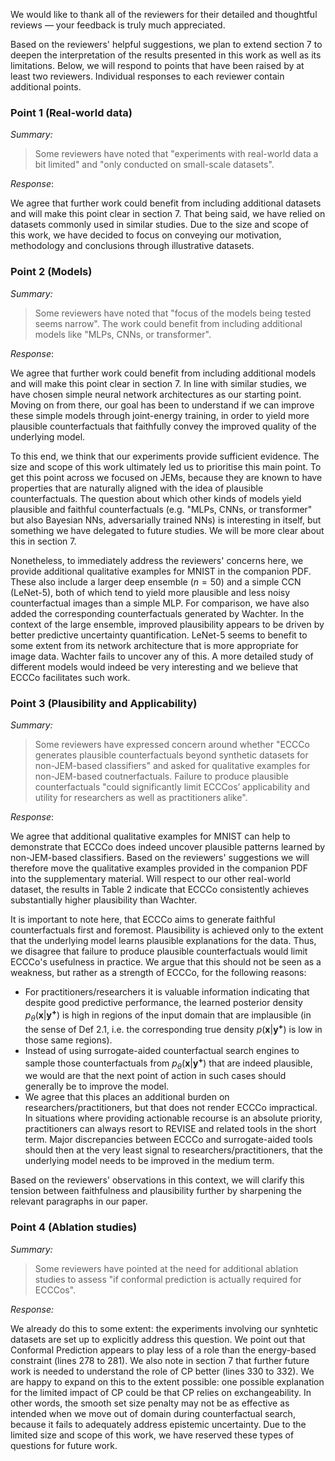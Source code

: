 We would like to thank all of the reviewers for their detailed and thoughtful reviews &mdash; your feedback is truly much appreciated. 

Based on the reviewers' helpful suggestions, we plan to extend section 7 to deepen the interpretation of the results presented in this work as well as its limitations. Below, we will respond to points that have been raised by at least two reviewers. Individual responses to each reviewer contain additional points. 

### Point 1 (Real-world data)

*Summary:*

> Some reviewers have noted that "experiments with real-world data a bit limited" and "only conducted on small-scale datasets".

*Response*:

We agree that further work could benefit from including additional datasets and will make this point clear in section 7. That being said, we have relied on datasets commonly used in similar studies. Due to the size and scope of this work, we have decided to focus on conveying our motivation, methodology and conclusions through illustrative datasets. 

### Point 2 (Models)

*Summary:*

> Some reviewers have noted that "focus of the models being tested seems narrow". The work could benefit from including additional models like "MLPs, CNNs, or transformer".

*Response*:

We agree that further work could benefit from including additional models and will make this point clear in section 7. In line with similar studies, we have chosen simple neural network architectures as our starting point. Moving on from there, our goal has been to understand if we can improve these simple models through joint-energy training, in order to yield more plausible counterfactuals that faithfully convey the improved quality of the underlying model. 

To this end, we think that our experiments provide sufficient evidence. The size and scope of this work ultimately led us to prioritise this main point. To get this point across we focused on JEMs, because they are known to have properties that are naturally aligned with the idea of plausible counterfactuals. The question about which other kinds of models yield plausible and faithful counterfactuals (e.g. "MLPs, CNNs, or transformer" but also Bayesian NNs, adversarially trained NNs) is interesting in itself, but something we have delegated to future studies. We will be more clear about this in section 7. 

Nonetheless, to immediately address the reviewers' concerns here, we provide additional qualitative examples for MNIST in the companion PDF. These also include a larger deep ensemble ($n=50$) and a simple CCN (LeNet-5), both of which tend to yield more plausible and less noisy counterfactual images than a simple MLP. For comparison, we have also added the corresponding counterfactuals generated by Wachter. In the context of the large ensemble, improved plausibility appears to be driven by better predictive uncertainty quantification. LeNet-5 seems to benefit to some extent from its network architecture that is more appropriate for image data. Wachter fails to uncover any of this. A more detailed study of different models would indeed be very interesting and we believe that ECCCo facilitates such work.

### Point 3 (Plausibility and Applicability)

*Summary:*

> Some reviewers have expressed concern around whether "ECCCo generates plausible counterfactuals beyond synthetic datasets for non-JEM-based classifiers" and asked for qualitative examples for non-JEM-based coutnerfactuals. Failure to produce plausible counterfactuals "could significantly limit ECCCos’ applicability and utility for researchers as well as practitioners alike".

*Response*:

We agree that additional qualitative examples for MNIST can help to demonstrate that ECCCo does indeed uncover plausible patterns learned by non-JEM-based classifiers. Based on the reviewers' suggestions we will therefore move the qualitative examples provided in the companion PDF into the supplementary material. Will respect to our other real-world dataset, the results in Table 2 indicate that ECCCo consistently achieves substantially higher plausibility than Wachter. 

It is important to note here, that ECCCo aims to generate faithful counterfactuals first and foremost. Plausibility is achieved only to the extent that the underlying model learns plausible explanations for the data. Thus, we disagree that failure to produce plausible counterfactuals would limit ECCCo's usefulness in practice. We argue that this should not be seen as a weakness, but rather as a strength of ECCCo, for the following reasons:

- For practitioners/researchers it is valuable information indicating that despite good predictive performance, the learned posterior density $p_{\theta}(\mathbf{x}|\mathbf{y^{+}})$ is high in regions of the input domain that are implausible (in the sense of Def 2.1, i.e. the corresponding true density $p(\mathbf{x}|\mathbf{y^{+}})$ is low in those same regions).
- Instead of using surrogate-aided counterfactual search engines to sample those counterfactuals from $p_{\theta}(\mathbf{x}|\mathbf{y^{+}})$ that are indeed plausible, we would are that the next point of action in such cases should generally be to improve the model.
- We agree that this places an additional burden on researchers/practitioners, but that does not render ECCCo impractical. In situations where providing actionable recourse is an absolute priority, practitioners can always resort to REVISE and related tools in the short term. Major discrepancies between ECCCo and surrogate-aided tools should then at the very least signal to researchers/practitioners, that the underlying model needs to be improved in the medium term.

Based on the reviewers' observations in this context, we will clarify this tension between faithfulness and plausibility further by sharpening the relevant paragraphs in our paper.

### Point 4 (Ablation studies)

*Summary:*

> Some reviewers have pointed at the need for additional ablation studies to assess "if conformal prediction is actually required for ECCCos".

*Response:*

We already do this to some extent: the experiments involving our synhtetic datasets are set up to explicitly address this question. We point out that Conformal Prediction appears to play less of a role than the energy-based constraint (lines 278 to 281). We also note in section 7 that further future work is needed to understand the role of CP better (lines 330 to 332). We are happy to expand on this to the extent possible: one possible explanation for the limited impact of CP could be that CP relies on exchangeability. In other words, the smooth set size penalty may not be as effective as intended when we move out of domain during counterfactual search, because it fails to adequately address epistemic uncertainty. Due to the limited size and scope of this work, we have reserved these types of questions for future work.
